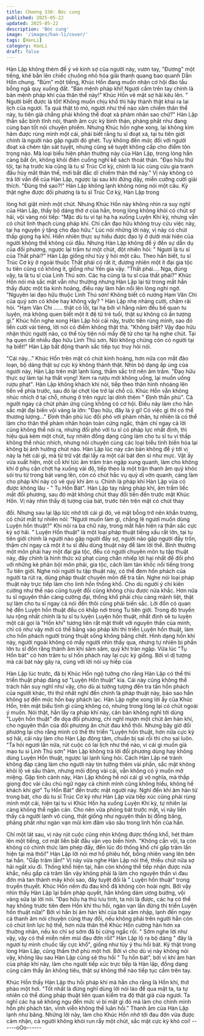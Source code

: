 ```yaml
---
title: Chương 338: Bức cung
published: 2025-05-22
updated: 2025-05-22
description: 'Bức cung'
image: '/images/han-li/cover/'
tags: [HanLi]
category: HanLi
draft: false
---
```


Hàn Lập không thèm để ý vẻ kinh sợ của người này, vươn tay,
"Đương" một tiếng, khẽ bắn lên chiếc chuông nhỏ hóa giải thanh
quang bao quanh Dẫn Hồn chung.
"Bùm" một tiếng, Khúc Hồn đang muốn nhân cơ hội đào tẩu bỗng
ngã quỵ xuống đất.
"Bản mệnh pháp khí! Ngươi cầm trên tay chính là bản mệnh pháp
khí của thân thể này!" Khúc Hồn vẻ mặt sợ hãi kêu lên.
" Người biết được là tốt! Không muốn chịu khổ thì hãy thành thật
khai ra lai lịch của ngươi. Ta quả thật tò mò, ngươi như thế nào
xâm chiếm thân thể này, tu tiên giả chẳng phải không thể đoạt xá
phàm nhân sao chứ?" Hàn Lập thần sắc bình tĩnh nói, thanh âm
cực kỳ bình thản, phảng phất như đang cùng bạn tốt nói chuyện
phiếm.
Nhưng Khúc hồn nghe xong, lại không kìm hãm được rùng mình
một cái, phải biết rằng tu sĩ đoạt xá, tại tu tiên giới chính là người
nào gặp người đó ghét. Tuy không đến mức đối với người đoạt xá
chém tận sát tuyệt, nhưng cũng sẽ tuyệt không cấp cho điểm tôn
trọng nào. Mà loại biểu hiện phản thường này của Hàn Lập, trong
lòng hắn càng bất ổn, không khỏi điên cuồng nghĩ kế sách thoát
thân.
"Đạo hữu thứ tội, tại hạ trước kia cũng là tu sĩ Trúc Cơ kỳ, chính là
lúc cùng cừu gia tranh đấu hủy mất thân thể, mới bất đắc dĩ chiếm
thân thể này." Vị này không có trả lời vấn đề của Hàn Lập, ngược
lại sau khi đứng dậy, miễn cưỡng cười giải thích.
"Đúng thế sao?!" Hàn Lập không lạnh không nóng nói một câu.
Kỳ thật nghe được đối phương là tu sĩ Trúc Cơ kỳ, Hàn Lập trong

lòng hơi giật mình một chút.
Nhưng Khúc Hồn này không nhìn ra suy nghĩ của Hàn Lập, thấy
bộ dáng thờ ơ của hắn, trong lòng không khỏi có chút sợ hãi, vội
vàng nói tiếp:
"Mặc dù tu vi tại hạ hạ xuống Luyện Khí kỳ, nhưng vẫn có chút
linh thạch cùng pháp khí. Chỉ cần đạo hữu không truy cứu việc
này, tại hạ nguyện ý tặng cho đạo hữu." Lúc nói những lời này, vị
này có chút thấp giọng hạ khí. Hiển nhiên thực sự hiểu được đạo
lý ở dưới mái hiên của người không thể không cúi đầu.
Nhưng Hàn Lập không để ý đến sự dẫn dụ của đối phương,
ngược lại trầm tư một chút, đột nhiên hỏi:
" Ngươi là tu sĩ của Thất phái?"
Hàn Lập giống như tùy ý hỏi một câu. Theo hắn biết, tu sĩ Trúc
Cơ kỳ ở ngoài thuộc Thất phái có rất ít, đương nhiên một ít đại gia
tộc tu tiên cũng có không ít, giống như Yến gia vậy.
"Thất phái…. Nga, đúng vậy, ta là tu sĩ của Linh Thú sơn. Các hạ
cũng là tu sĩ của thất phái?" Khúc Hồn nói mà sắc mặt vẫn như
thường nhưng Hàn Lập lại từ trong mắt hắn thấy được một tia
kinh hoảng, điều này làm hắn nổi lên lòng nghi ngờ.
"Nguyên lai đạo hữu thuộc Linh Thú sơn! Không biết cô nương
Hạm Vân Chi của quý sơn có khỏe hay không vậy? " Hàn Lập nhẹ
nhàng cười, chậm rãi hỏi.
"Hạm Vân Chi …… thật có lỗi, tại hạ bởi vì hằng năm đều bế
quan tu luyện, mà không quen biết một ít đệ tử trẻ tuổi, thật sự
không có ấn tượng gì." Khúc hồn nghe xong Hàn Lập hỏi cái này,
trước tiên rùng mình, sao đó liền cười vài tiéng, lời nói có điểm
không thật thà.
"Không biết? Vậy đạo hữu nhận thức người nào, có thể tùy tiện
nói mấy đệ tử cho tại hạ nghe chút. Tại hạ quen rất nhiều đạo hữu
Linh Thú sơn. Nói không chừng còn có người tại hạ biết!" Hàn Lập
bất động thanh sắc tiếp tục truy hỏi nói.

"Cái này…" Khúc Hồn trên mặt có chút kinh hoảng, hơn nữa con
mắt đảo loạn, bộ dáng thật sự cực kỳ không thành thật.
Nhìn bộ dạng ấp úng của người này, Hàn Lâp trên mặt lạnh lùng,
thầm sắc trở nên âm trầm.
"Đạo hữu thực sự làm tại hạ thất vọng! Xem ra rượu mời không
uống, lại muốn uống rượu phạt". Hàn Lập không khách khí nói,
tiếp theo thân hình nhoáng lên tiến về phía trước, sau đó lại chợt
lóe trở lại chỗ cũ.
Khúc Hồn vẫn không nhúc nhích ở tại chỗ, nhưng ở trên ngực lại
dính thêm " Định thần phù". Cả người ngay cả chút phản ứng
cũng không có cơ hội. Điều này làm cho hắn sắc mặt đại biến vội
vàng la lớn:
"Đạo hữu, đây là ý gì! Có việc gì thì có thể thương lượng…"
Định thần phù lúc đối phó với phàm nhân, tự nhiên là có thể làm
cho thân thể phàm nhân hoàn toàn cứng ngắc, thậm chí ngay cả
lời cũng không thể nói ra, nhưng đối phó với tu sĩ có pháp lực
nhất định, thì hiệu quả kém một chút, tuy nhiên đồng dạng cũng
làm cho tu sĩ tu vi thấp không thể nhúc nhích, nhưng nói chuyện
cùng các loại biểu tình biến hóa lại không bị ảnh hưởng chút nào.
Hàn Lập lúc này căn bản không để ý tới vị này la hét cái gì, mà từ
trữ vật đại lấy ra một cái bát đen sì như mực.
Vật ấy vừa xuất hiện, một cỗ khí tức âm trầm tràn ngập xung
quanh, làm cho không khí ở phụ cận chợt hạ xuống vài độ, tiếp
theo là một trận thanh âm quỷ khóc sói tru từ trong bát vang lên,
còn có chút hắc vụ quỷ dị vờn quanh, càng làm cho pháp khí này
có vẻ quỷ khí âm u. Chính là pháp khí Hàn Lập vừa có được
không lâu - " Tụ Hồn Bát".
Hàn Lập tay nâng pháp khí, âm trầm liếc mắt đối phương, sau đó
mặt không chút thay đổi tiến đến trước mặt Khúc Hồn.
Vị này nhìn thấy dị tượng của bát, trước tiên trên mặt có chút thay

đổi. Nhưng sau lại lập lức nhớ tới cái gì đó, vẻ mặt bỗng trở nên
khẩn trương, có chút mất tự nhiên nói:
"Ngươi muốn làm gì, chẳng lẽ ngươi muốn dùng Luyện hồn
thuật?"
Khi nói ra ba chữ này, trong mắt hắn hiện ra thần sắc cực kỳ sợ
hãi.
" Luyện Hồn thuật" là một loại pháp thuật tiếng xấu rất lớn, tại tu
tiên giới chính là người nào gặp người đấy sợ, người nào gặp
người đấy trốn, thậm chí ngay cả một ít tu sĩ đều dùng thuật này
để làm lời thề.
Bình thường một môn phái hay một đại gia tộc, đều có người
chuyên môn tu tập thuật này, đây chính là hình thức xử phạt cùng
chấn nhiếp lợi hại nhất để đối phó với những kẻ phản bội môn
phái, gia tộc, cách làm tàn khốc nổi tiếng trong Tu tiên giới.
Nghe nói người tu tập thuật này, có thể đem hồn phách của người
ta rút ra, dùng pháp thuật chuyên môn để tra tấn. Nghe nói loại
pháp thuật này trực tiếp làm cho linh hồn thống khổ. Cho dù
người ý chí kiên cường như thế nào cũng tuyệt đối cũng không
chịu được nửa khắc. Hơn nữa tu sĩ nguyên thần càng cường đại,
thống khổ phải chịu càng mãnh liệt, thật sự làm cho tu sĩ ngay cả
nói đến thôi cũng phải biến sắc.
Lời đồn có quan hệ đến Luyện hồn thuật đều có khắp nơi trong
Tu tiên giới. Trong đó truyền lưu rộng nhất chính là tu sĩ tu luyện
Luyện hồn thuật, nhất định sẽ tu luyện một cái gọi là "Hồn khí"
tương liên rất mật thiết với nguyên thần của mình, chỉ có như vậy
mới có thể bằng vào pháp khí thi triển Luyện hồn thuật, làm cho
hồn phách người trúng thuật sống không bằng chết.
Hình dạng hồn khí này, người ngoài không có mấy người nhìn
thấy qua, nhưng tự nhiên bị phần lớn tu sĩ đồn rằng thành âm khí
sâm sâm, quỷ khí tràn ngập. Vừa lúc "Tụ Hồn bát" có hơn trăm tu
sĩ hồn phách này lại cực kỳ giống.
Bởi vì dị tượng mà cái bát này gây ra, cùng với lời nói uy hiếp của

Hàn Lập lúc trước, đã bị Khúc Hồn ngộ tưởng cho rằng Hàn Lập
có thể thi triển thuật pháp đáng sợ "Luyện Hồn thuật" kia.
Cái này cũng không thể trách hắn suy nghĩ như vậy, cho dù ai
tưởng tượng đến tra tấn hồn phách của người khác, thì thứ nhất
nghĩ đến chính là pháp thuật này, bảo sao hắn không sợ đến mức
hồn bay phách lạc.
Hàn Lập nghe xong lời ấy của Khúc Hồn, trên mặt biểu tình gì
cũng không có, nhưng trong lòng lại có chút ngoài ý muốn.
Nói thật, hắn lấy ra pháp khí này, căn bản không nghĩ tới dùng
"Luyện hồn thuật" đe dọa đối phương, chỉ nghĩ mượn một chút
âm hàn khí, cho nguyên thần của đối phương ăn chút đau khổ
thôi. Nhưng bây giờ đối phương lại cho rằng mình có thể thi triển
"Luyện hồn thuật, hơn nữa cực kỳ sợ hãi, cái này làm cho Hàn
Lập động tâm, chuẩn bị sai rồi thì cho sai luôn.
"Ta hỏi ngươi lần nữa, rút cuộc có lai lịch như thế nào, vì cái gì
muốn giả mạo tu si Linh Thú sơn" Hàn Lập không trả lời đối
phương dùng hay không dùng Luyện Hồn thuật, ngược lại lạnh
lùng hỏi.
Cách Hàn Lập né tránh không đáp càng làm cho người này tin
tưởng thêm vài phần, sắc mặt không khỏi lộ vẻ sầu thảm, nhưng
môi động vài cái, vẫn không có ý muốn mở miệng.
Gặp tình cảnh này, Hàn Lập không hề nói cái gì vô nghĩa, mà
thấp giọng đọc vài câu chú ngữ ngay cả chính mình cũng không
hiểu, không hề khách khí giơ" Tụ Hồn Bát" đến trước mặt người
này.
Nghĩ đến khí âm hàn từ trong bát, cho dù tu sĩ Trúc Cơ kỳ như
Hàn Lập vừa tiếp xúc cũng phải rùng mình một cái, hiện tại tu vi
Khúc Hồn hạ xuống Luyện Khí kỳ, tự nhiên lại càng không thể
ngăn cản.
Cho nên vừa phóng bát trước mặt, vị này liền thấy cả người lạnh
vô cùng, thật giống như nguyên thần bị đống băng, phảng phất
như ngàn vạn mũi kim đâm vào sâu trong linh hồn của hắn.

Chỉ một lát sau, vị này rút cuộc cũng nhịn không được thống khổ,
hét thảm lên một tiếng, cơ mặt liền bắt đầu vặn vẹo biến hình.
"Không cần vội, ta còn không có chính thức làm phép đấy, đến lúc
đó thống khổ chỉ gấp trăm lần hiện tại mà thôi!" Hàn Lập lời nói
mơ hồ phiêu hốt, bỗng nhiên vang lên bên tai hắn.
"Gấp trăm lần!" Vị này vừa nghe Hàn Lập nói thế, thiếu chút nữa
sợ hãi ngất xỉu đi.
Thống khổ hiện tại, hắn còn không thể tiếp nhận được nửa khắc,
nếu gấp cả trăm lần vậy không phải là làm cho nguyên thần vì
đau đớn mà tan thành mây khói sao, đây tuyệt đối là " Luyện hồn
thuật" trong truyền thuyết.
Khúc Hồn nếm đủ đau khổ đã không còn hoài nghi. Bởi vậy nhìn
thấy Hàn Lập lại bấm pháp quyết, hắn không dám ương bướng,
vội vàng sửa lại lời nói.
"Đạo hữu hạ thủ lưu tình, ta nói là được, các hạ có thể hay không
trước tiên đem Hồn khí thu hồi, ngàn vạn lần đừng thi triển Luyện
hồn thuật nữa!"
Bởi vì hắn bị âm hàn khí của bát xâm nhập, lạnh đến ngay cả
thanh âm nói chuyện cũng thay đổi, nếu không phải trên người
hắn còn có chút linh lực hộ thể, hơn nữa thân thể Khúc Hồn
cường hãn hơn xa thường nhân, nếu ko chỉ sợ sớm đã bị cứng
ngắc rồi.
" Sớm nghe lời như vậy, vậy có thể miễn nếm mùi đau đớn rồi!"
Hàn Lập lộ ra bộ dáng " đây là ngươi tự mình chuốc lấy cực khổ",
giống như tùy ý thu hồi bát.
Kỳ thật trong lòng Hàn Lập, cũng thầm thở phù một hơi.
Bởi vì cho dù vị này không nói vậy, không lâu sau Hàn Lập cũng
sẽ thu hồi " Tụ hồn bát", bởi vì khí âm hàn của pháp khí này, làm
cho người tiếp xúc trực tiếp là Hàn lập, đồng dạng cũng cảm thấy
ăn không tiêu, thật sự không thể nào tiếp tục cầm trên tay.

Khúc Hồn thấy Hàn Lập thu hồi pháp khí mà hắn cho rằng là Hồn
khí, thở phào một hơi.
"Tốt nhất là đừng nghĩ dùng lời nói láo để qua mặt ta, ta tự nhiên
có thể dùng pháp thuật liên quan kiểm tra độ thật giả của ngươi.
Ta nghĩ các hạ sẽ không ngu đến mức vì bí mật gì đó mà làm cho
chính mình hồn phi phách tán, vĩnh viễn không thể luân hồi."
Thanh âm của Hàn Lập lạnh như băng.
Những lời này, làm cho Khúc Hồn nhớ tới đau đớn vừa được cảm
nhận, cả người không khỏi run rẩy một chút, sắc mặt cực kỳ khó
coi!
------oOo------

